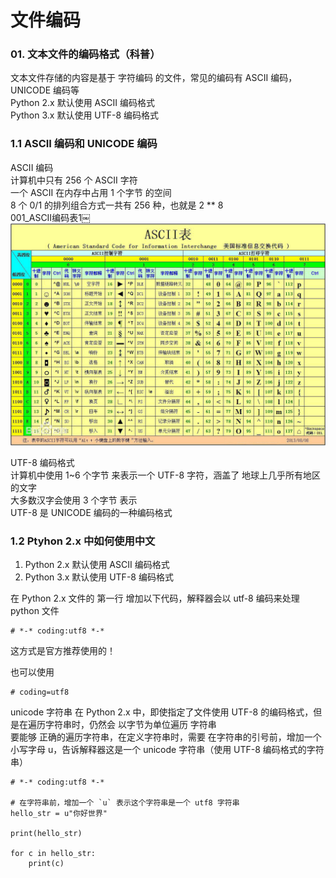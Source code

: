 # 文件编码
### 01. 文本文件的编码格式（科普）

文本文件存储的内容是基于 字符编码 的文件，常见的编码有 ASCII 编码，UNICODE 编码等  
Python 2.x 默认使用 ASCII 编码格式  
Python 3.x 默认使用 UTF-8 编码格式  

### 1.1 ASCII 编码和 UNICODE 编码
ASCII 编码  
计算机中只有 256 个 ASCII 字符  
一个 ASCII 在内存中占用 1 个字节 的空间  
8 个 0/1 的排列组合方式一共有 256 种，也就是 2 ** 8  
001_ASCII编码表1￼  
![img](./images/py_a9_3.png)

UTF-8 编码格式    
计算机中使用 1~6 个字节 来表示一个 UTF-8 字符，涵盖了 地球上几乎所有地区的文字  
大多数汉字会使用 3 个字节 表示  
UTF-8 是 UNICODE 编码的一种编码格式  

### 1.2 Ptyhon 2.x 中如何使用中文

1. Python 2.x 默认使用 ASCII 编码格式
2. Python 3.x 默认使用 UTF-8 编码格式

在 Python 2.x 文件的 第一行 增加以下代码，解释器会以 utf-8 编码来处理 python 文件   

```
# *-* coding:utf8 *-*
```
这方式是官方推荐使用的！  

也可以使用
```
# coding=utf8
```
unicode 字符串
在 Python 2.x 中，即使指定了文件使用 UTF-8 的编码格式，但是在遍历字符串时，仍然会 以字节为单位遍历 字符串  
要能够 正确的遍历字符串，在定义字符串时，需要 在字符串的引号前，增加一个小写字母 u，告诉解释器这是一个 unicode 字符串（使用 UTF-8 编码格式的字符串）  

```
# *-* coding:utf8 *-*

# 在字符串前，增加一个 `u` 表示这个字符串是一个 utf8 字符串
hello_str = u"你好世界"

print(hello_str)

for c in hello_str:
    print(c)
```

